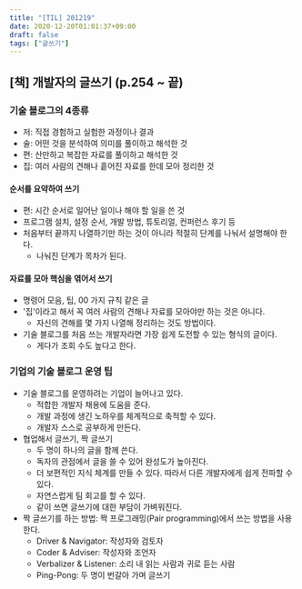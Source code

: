 ```yaml
---
title: "[TIL] 201219"
date: 2020-12-20T01:01:37+09:00
draft: false
tags: ["글쓰기"]
---
```


## [책] 개발자의 글쓰기 (p.254 ~ 끝)
### 기술 블로그의 4종류
- 저: 직접 경험하고 실험한 과정이나 결과
- 술: 어떤 것을 분석하여 의미를 풀이하고 해석한 것
- 편: 산만하고 복잡한 자료를 풀이하고 해석한 것
- 집: 여러 사람의 견해나 흩어진 자료를 한데 모아 정리한 것

#### 순서를 요약하여 쓰기
- 편: 시간 순서로 일어난 일이나 해야 할 일을 쓴 것
- 프로그램 설치, 설정 순서, 개발 방법, 튜토리얼, 컨퍼런스 후기 등
- 처음부터 끝까지 나열하기만 하는 것이 아니라 적절히 단계를 나눠서 설명해야 한다.
	- 나눠진 단계가 목차가 된다.

#### 자료를 모아 핵심을 엮어서 쓰기
- 명령어 모음, 팁, 00 가지 규칙 같은 글
- '집'이라고 해서 꼭 여러 사람의 견해나 자료를 모아야만 하는 것은 아니다.
	- 자신의 견해를 몇 가지 나열해 정리하는 것도 방법이다.
- 기술 블로그를 처음 쓰는 개발자라면 가장 쉽게 도전할 수 있는 형식의 글이다.
	- 게다가 조회 수도 높다고 한다.

### 기업의 기술 블로그 운영 팁
- 기술 블로그를 운영하려는 기업이 늘어나고 있다.
	- 적합한 개발자 채용에 도움을 준다.
	- 개발 과정에 생긴 노하우를 체계적으로 축적할 수 있다.
	- 개발자 스스로 공부하게 만든다.
- 협업해서 글쓰기, 짝 글쓰기
	- 두 명이 하나의 글을 함께 쓴다.
	- 독자의 관점에서 글을 쓸 수 있어 완성도가 높아진다.
	- 더 보편적인 지식 체계를 만들 수 있다. 따라서 다른 개발자에게 쉽게 전파할 수 있다.
	- 자연스럽게 팀 회고를 할 수 있다.
	- 같이 쓰면 글쓰기에 대한 부담이 가벼워진다.
- 짝 글쓰기를 하는 방법: 짝 프로그래밍(Pair programming)에서 쓰는 방법을 사용한다.
	- Driver & Navigator: 작성자와 검토자
	- Coder & Adviser: 작성자와 조언자
	- Verbalizer & Listener: 소리 내 읽는 사람과 귀로 듣는 사람
	- Ping-Pong: 두 명이 번갈아 가며 글쓰기